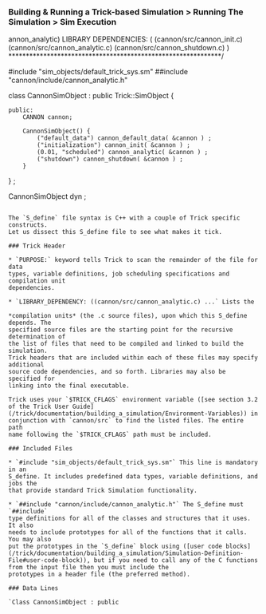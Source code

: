 ### Building & Running a Trick-based Simulation > Running The Simulation > Sim Execution

annon_analytic)
LIBRARY DEPENDENCIES:
    (
      (cannon/src/cannon_init.c)
      (cannon/src/cannon_analytic.c)
      (cannon/src/cannon_shutdown.c)
    )
*************************************************************/

#include "sim_objects/default_trick_sys.sm"
##include "cannon/include/cannon_analytic.h"

class CannonSimObject : public Trick::SimObject {

    public:
        CANNON cannon;

        CannonSimObject() {
            ("default_data") cannon_default_data( &cannon ) ;
            ("initialization") cannon_init( &cannon ) ;
            (0.01, "scheduled") cannon_analytic( &cannon ) ;
            ("shutdown") cannon_shutdown( &cannon ) ;
        }
} ;

CannonSimObject dyn ;
```

The `S_define` file syntax is C++ with a couple of Trick specific constructs.
Let us dissect this S_define file to see what makes it tick.

### Trick Header

* `PURPOSE:` keyword tells Trick to scan the remainder of the file for data
types, variable definitions, job scheduling specifications and compilation unit
dependencies.

* `LIBRARY_DEPENDENCY: ((cannon/src/cannon_analytic.c) ...` Lists the

*compilation units* (the .c source files), upon which this S_define depends. The
specified source files are the starting point for the recursive determination of
the list of files that need to be compiled and linked to build the simulation.
Trick headers that are included within each of these files may specify additional
source code dependencies, and so forth. Libraries may also be specified for
linking into the final executable.

Trick uses your `$TRICK_CFLAGS` environment variable ([see section 3.2 of the Trick User Guide](/trick/documentation/building_a_simulation/Environment-Variables)) in
conjunction with `cannon/src` to find the listed files. The entire path
name following the `$TRICK_CFLAGS` path must be included.

### Included Files

* `#include "sim_objects/default_trick_sys.sm"` This line is mandatory in an
S_define. It includes predefined data types, variable definitions, and jobs the
that provide standard Trick Simulation functionality.

* `##include "cannon/include/cannon_analytic.h"` The S_define must `##include`
type definitions for all of the classes and structures that it uses. It also
needs to include prototypes for all of the functions that it calls. You may also
put the prototypes in the `S_define` block using ([user code blocks](/trick/documentation/building_a_simulation/Simulation-Definition-File#user-code-block)), but if you need to call any of the C functions from the input file then you must include the
prototypes in a header file (the preferred method).

### Data Lines

`Class CannonSimObject : public
